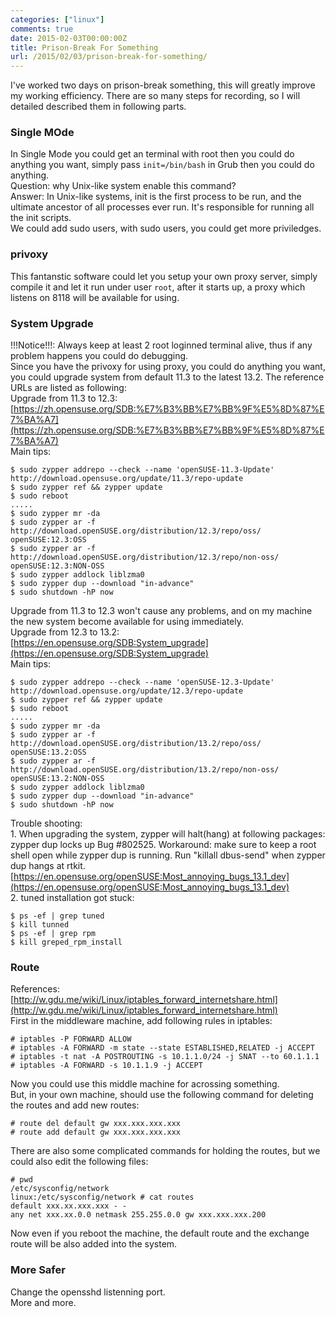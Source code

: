 ```yaml
---
categories: ["linux"]
comments: true
date: 2015-02-03T00:00:00Z
title: Prison-Break For Something
url: /2015/02/03/prison-break-for-something/
---
```


I've worked two days on prison-break something, this will greatly improve my working efficiency. There are so many steps for recording, so I will detailed described them in following parts.     
### Single MOde
In Single Mode you could get an terminal with root then you could do anything you want, simply pass `init=/bin/bash` in Grub then you could do anything.     
Question: why Unix-like system enable this command?    
Answer: In Unix-like systems, init is the first process to be run, and the ultimate ancestor of all processes ever run. It's responsible for running all the init scripts.    
We could add sudo users, with sudo users, you could get more priviledges.    
### privoxy
This fantanstic software could let you setup your own proxy server, simply compile it and let it run under user `root`, after it starts up, a proxy which listens on 8118 will be available for using.    
### System Upgrade
!!!Notice!!!: Always keep at least 2 root loginned terminal alive, thus if any problem happens you could do debugging.   
Since you have the privoxy for using proxy, you could do anything you want, you could upgrade system from default 11.3 to the latest 13.2. The reference URLs are listed as following:     
Upgrade from 11.3 to 12.3:    
[https://zh.opensuse.org/SDB:%E7%B3%BB%E7%BB%9F%E5%8D%87%E7%BA%A7](https://zh.opensuse.org/SDB:%E7%B3%BB%E7%BB%9F%E5%8D%87%E7%BA%A7)    
Main tips:    

```
$ sudo zypper addrepo --check --name 'openSUSE-11.3-Update' http://download.opensuse.org/update/11.3/repo-update
$ sudo zypper ref && zypper update
$ sudo reboot
.....
$ sudo zypper mr -da
$ sudo zypper ar -f http://download.openSUSE.org/distribution/12.3/repo/oss/ openSUSE:12.3:OSS
$ sudo zypper ar -f http://download.openSUSE.org/distribution/12.3/repo/non-oss/ openSUSE:12.3:NON-OSS
$ sudo zypper addlock liblzma0
$ sudo zypper dup --download "in-advance"
$ sudo shutdown -hP now                                                                                                                       

```
Upgrade from 11.3 to 12.3 won't cause any problems, and on my machine the new system become available for using immediately.                  
Upgrade from 12.3 to 13.2:    
[https://en.opensuse.org/SDB:System_upgrade](https://en.opensuse.org/SDB:System_upgrade)    
Main tips:    

```
$ sudo zypper addrepo --check --name 'openSUSE-12.3-Update' http://download.opensuse.org/update/12.3/repo-update
$ sudo zypper ref && zypper update
$ sudo reboot
.....
$ sudo zypper mr -da
$ sudo zypper ar -f http://download.openSUSE.org/distribution/13.2/repo/oss/ openSUSE:13.2:OSS
$ sudo zypper ar -f http://download.openSUSE.org/distribution/13.2/repo/non-oss/ openSUSE:13.2:NON-OSS
$ sudo zypper addlock liblzma0
$ sudo zypper dup --download "in-advance"
$ sudo shutdown -hP now

```
Trouble shooting:     
1\. When upgrading the system, zypper will halt(hang) at following packages:    
zypper dup locks up Bug #802525. Workaround: make sure to keep a root shell open while zypper dup is running. Run "killall dbus-send" when zypper dup hangs at rtkit.    
[https://en.opensuse.org/openSUSE:Most_annoying_bugs_13.1_dev](https://en.opensuse.org/openSUSE:Most_annoying_bugs_13.1_dev)     
2\. tuned installation got stuck:    

```
$ ps -ef | grep tuned
$ kill tunned
$ ps -ef | grep rpm 
$ kill greped_rpm_install

```
### Route
References:    
[http://w.gdu.me/wiki/Linux/iptables_forward_internetshare.html](http://w.gdu.me/wiki/Linux/iptables_forward_internetshare.html)    
First in the middleware machine, add following rules in iptables:    

```
# iptables -P FORWARD ALLOW
# iptables -A FORWARD -m state --state ESTABLISHED,RELATED -j ACCEPT
# iptables -t nat -A POSTROUTING -s 10.1.1.0/24 -j SNAT --to 60.1.1.1
# iptables -A FORWARD -s 10.1.1.9 -j ACCEPT

```
Now you could use this middle machine for acrossing something.     
But, in your own machine, should use the following command for deleting the routes and add new routes:    

```
# route del default gw xxx.xxx.xxx.xxx
# route add default gw xxx.xxx.xxx.xxx

```
There are also some complicated commands for holding the routes, but we could also edit the following files:    

```
# pwd
/etc/sysconfig/network
linux:/etc/sysconfig/network # cat routes 
default xxx.xx.xxx.xxx - - 
any net xxx.xx.0.0 netmask 255.255.0.0 gw xxx.xxx.xxx.200

```
Now even if you reboot the machine, the default route and the exchange route will be also added into the system.    
### More Safer
Change the opensshd listenning port.    
More and more.   
